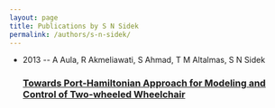 ```yaml
---
layout: page
title: Publications by S N Sidek
permalink: /authors/s-n-sidek/
---
```


<ul class="post-list">
<li><span class='post-meta'>2013 -- A Aula, R Akmeliawati, S Ahmad, T M Altalmas, S N Sidek</span><h3><a class='post-link' href='../../towards-port-hamiltonian-approach-for-modeling-and-control-of-two-wheeled-wheelchair'>Towards Port-Hamiltonian Approach for Modeling and Control of Two-wheeled Wheelchair</a></h3></li>

</ul>
